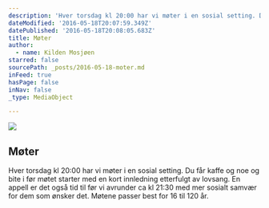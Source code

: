 ```yaml
---
description: 'Hver torsdag kl 20:00 har vi møter i en sosial setting. Du får kaffe og noe og bite i før møtet starter med en kort innledning etterfulgt av lovsang. En appell er det også tid til før vi avrunder ca kl 21:30 med mer sosialt samvær for dem som ønsker det. Møtene passer best for 16 til 120 år. '
dateModified: '2016-05-18T20:07:59.349Z'
datePublished: '2016-05-18T20:08:05.683Z'
title: Møter
author:
  - name: Kilden Mosjøen
starred: false
sourcePath: _posts/2016-05-18-moter.md
inFeed: true
hasPage: false
inNav: false
_type: MediaObject

---
```

<article style=""><img src="https://the-grid-user-content.s3-us-west-2.amazonaws.com/60eaa414-c606-424b-9d0d-09c08acd456f.jpg" /><h1>Møter</h1><p>Hver torsdag kl 20:00 har vi møter i en sosial setting. Du får kaffe og noe og bite i før møtet starter med en kort innledning etterfulgt av lovsang. En appell er det også tid til før vi avrunder ca kl 21:30 med mer sosialt samvær for dem som ønsker det. Møtene passer best for 16 til 120 år. </p></article>